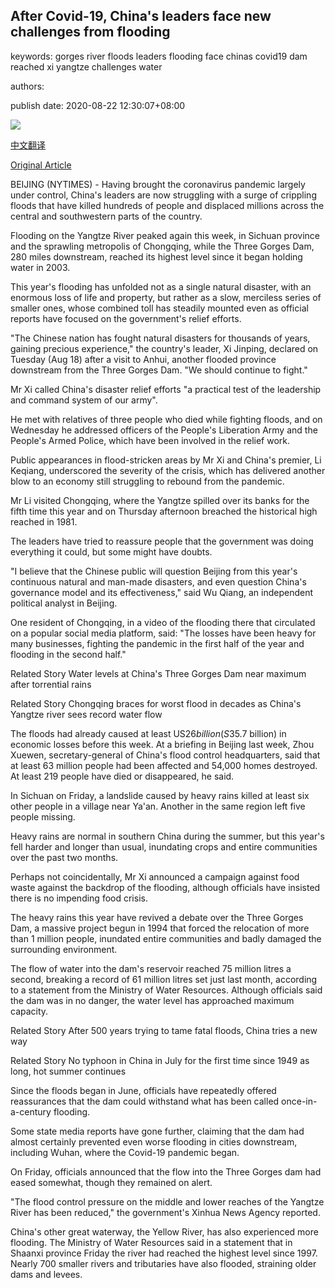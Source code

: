 ## After Covid-19, China's leaders face new challenges from flooding

keywords: gorges river floods leaders flooding face chinas covid19 dam reached xi yangtze challenges water

authors: 

publish date: 2020-08-22 12:30:07+08:00

![](https://www.straitstimes.com/sites/default/files/styles/x_large/public/articles/2020/08/22/nz_chongqing_220868.jpg?itok=k5uESMoh)

[中文翻译](After%20Covid-19%2C%20China%27s%20leaders%20face%20new%20challenges%20from%20flooding_zh.md)

[Original Article](https://www.straitstimes.com/asia/east-asia/after-covid-19-chinas-leaders-face-new-challenges-from-flooding)

BEIJING (NYTIMES) - Having brought the coronavirus pandemic largely under control, China's leaders are now struggling with a surge of crippling floods that have killed hundreds of people and displaced millions across the central and southwestern parts of the country.

Flooding on the Yangtze River peaked again this week, in Sichuan province and the sprawling metropolis of Chongqing, while the Three Gorges Dam, 280 miles downstream, reached its highest level since it began holding water in 2003.

This year's flooding has unfolded not as a single natural disaster, with an enormous loss of life and property, but rather as a slow, merciless series of smaller ones, whose combined toll has steadily mounted even as official reports have focused on the government's relief efforts.

"The Chinese nation has fought natural disasters for thousands of years, gaining precious experience," the country's leader, Xi Jinping, declared on Tuesday (Aug 18) after a visit to Anhui, another flooded province downstream from the Three Gorges Dam. "We should continue to fight."

Mr Xi called China's disaster relief efforts "a practical test of the leadership and command system of our army".

He met with relatives of three people who died while fighting floods, and on Wednesday he addressed officers of the People's Liberation Army and the People's Armed Police, which have been involved in the relief work.

Public appearances in flood-stricken areas by Mr Xi and China's premier, Li Keqiang, underscored the severity of the crisis, which has delivered another blow to an economy still struggling to rebound from the pandemic.

Mr Li visited Chongqing, where the Yangtze spilled over its banks for the fifth time this year and on Thursday afternoon breached the historical high reached in 1981.

The leaders have tried to reassure people that the government was doing everything it could, but some might have doubts.

"I believe that the Chinese public will question Beijing from this year's continuous natural and man-made disasters, and even question China's governance model and its effectiveness," said Wu Qiang, an independent political analyst in Beijing.

One resident of Chongqing, in a video of the flooding there that circulated on a popular social media platform, said: "The losses have been heavy for many businesses, fighting the pandemic in the first half of the year and flooding in the second half."

Related Story Water levels at China's Three Gorges Dam near maximum after torrential rains

Related Story Chongqing braces for worst flood in decades as China's Yangtze river sees record water flow

The floods had already caused at least US$26 billion (S$35.7 billion) in economic losses before this week. At a briefing in Beijing last week, Zhou Xuewen, secretary-general of China's flood control headquarters, said that at least 63 million people had been affected and 54,000 homes destroyed. At least 219 people have died or disappeared, he said.

In Sichuan on Friday, a landslide caused by heavy rains killed at least six other people in a village near Ya'an. Another in the same region left five people missing.

Heavy rains are normal in southern China during the summer, but this year's fell harder and longer than usual, inundating crops and entire communities over the past two months.

Perhaps not coincidentally, Mr Xi announced a campaign against food waste against the backdrop of the flooding, although officials have insisted there is no impending food crisis.

The heavy rains this year have revived a debate over the Three Gorges Dam, a massive project begun in 1994 that forced the relocation of more than 1 million people, inundated entire communities and badly damaged the surrounding environment.

The flow of water into the dam's reservoir reached 75 million litres a second, breaking a record of 61 million litres set just last month, according to a statement from the Ministry of Water Resources. Although officials said the dam was in no danger, the water level has approached maximum capacity.

Related Story After 500 years trying to tame fatal floods, China tries a new way

Related Story No typhoon in China in July for the first time since 1949 as long, hot summer continues

Since the floods began in June, officials have repeatedly offered reassurances that the dam could withstand what has been called once-in-a-century flooding.

Some state media reports have gone further, claiming that the dam had almost certainly prevented even worse flooding in cities downstream, including Wuhan, where the Covid-19 pandemic began.

On Friday, officials announced that the flow into the Three Gorges dam had eased somewhat, though they remained on alert.

"The flood control pressure on the middle and lower reaches of the Yangtze River has been reduced," the government's Xinhua News Agency reported.

China's other great waterway, the Yellow River, has also experienced more flooding. The Ministry of Water Resources said in a statement that in Shaanxi province Friday the river had reached the highest level since 1997. Nearly 700 smaller rivers and tributaries have also flooded, straining older dams and levees.